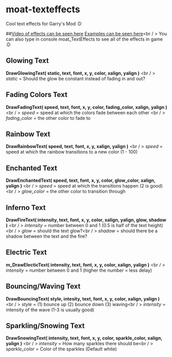 # moat-texteffects
Cool text effects for Garry's Mod :D

##[Video of effects can be seen here](http://moatgaming.net/texteffects.mp4)
[Examples can be seen here](https://github.com/moat7/moat-texteffects/blob/master/moat_TextEffects.lua#L342-L370)<br / >
You can also type in console moat_TextEffects to see all of the effects in game :D

## Glowing Text
__DrawGlowingText( static, text, font, x, y, color, xalign, yalign )__ <br / >
_static_ = Should the glow be constant instead of fading in and out?


## Fading Colors Text
__DrawFadingText( speed, text, font, x, y, color, fading_color, xalign, yalign )__ <br / >
_speed_ = speed at which the colors fade between each other <br / >
_fading_color_ = the other color to fade to


## Rainbow Text
__DrawRainbowText( speed, text, font, x, y, xalign, yalign )__ <br / >
_speed_ = speed at which the rainbow transitions to a new color (1 - 100)


## Enchanted Text
__DrawEnchantedText( speed, text, font, x, y, color, glow_color, xalign, yalign )__ <br / >
_speed_ = speed at which the transitions happen (2 is good)<br / >
_glow_color_ = the other color to transition through


## Inferno Text
__DrawFireText( intensity, text, font, x, y, color, xalign, yalign, glow, shadow )__ <br / >
_intensity_ = number between 0 and 1 (0.5 is half of the text height)<br / >
_glow_ = should the text glow?<br / >
_shadow_ = should there be a shadow between the text and the fire?


## Electric Text
__m_DrawElecticText( intensity, text, font, x, y, color, xalign, yalign )__ <br / >
_intensity_ = number between 0 and 1 (higher the number = less delay)


## Bouncing/Waving Text
__DrawBouncingText( style, intesity, text, font, x, y, color, xalign, yalign )__ <br / >
_style_ = (1) bounce up (2) bounce down (3) waving<br / >
_intensity_ = intensity of the wave (1-3 is usually good)


## Sparkling/Snowing Text
__DrawSnowingText( intensity, text, font, x, y, color, sparkle_color, xalign, yalign )__ <br / >
_intensity_ = How many sparkles there should be<br / >
_sparkle_color_ = Color of the sparkles (Default white)
